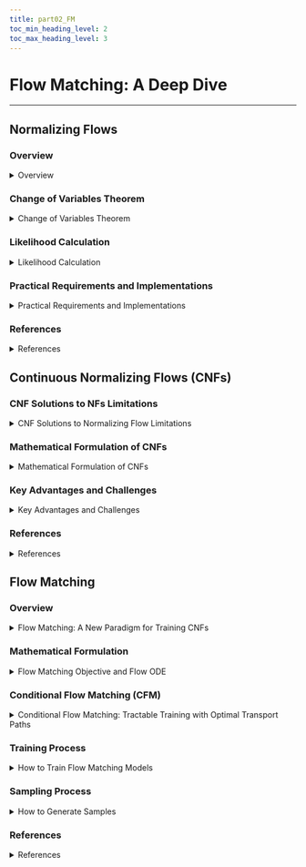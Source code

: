 ```yaml
---
title: part02_FM
toc_min_heading_level: 2
toc_max_heading_level: 3
---
```


# Flow Matching: A Deep Dive

---

## Normalizing Flows

### Overview
<details>
<summary>Overview</summary>

<div style={{textAlign: 'center'}}>

![Normalizing Flow Transformation](../static/img/normalizing_flow.png)

*Fig: A normalizing flow transforms a simple distribution into a complex one through a series of invertible mappings.*
</div>

- **Core Idea**: Transform a simple base distribution, $\pi(z_0)$ (e.g., standard Gaussian), into a complex target distribution, $\pi(z_K)$, by applying a sequence of invertible and differentiable mappings:

  $$
  z_0 \sim \pi(z_0) \quad \xrightarrow{f_1} \quad z_1 \xrightarrow{f_2} \cdots \xrightarrow{f_K} \quad z_K
  $$

  where each $f_i$ is an invertible transformation, and $z_K$ represents a sample from the learned, complex data distribution.

</details>

### Change of Variables Theorem
<details>
<summary>Change of Variables Theorem</summary>

If $z \sim \pi(z)$ and $x = f(z)$, where $f$ is invertible and differentiable, then the density of $x$ is:

$$
p(x) = \pi(z) \left| \det \frac{dz}{dx} \right| = \pi(f^{-1}(x)) \left| \det \frac{d f^{-1}(x)}{dx} \right|
$$

where $z = f^{-1}(x)$. This formula expresses how the probability density transforms from $z$ to $x$ under the mapping $x = f(z)$.

</details>

### Likelihood Calculation
<details>
<summary>Likelihood Calculation</summary>

To compute the likelihood of a data point $z_i$ after applying an invertible transformation $f_i$, we use the change of variable theorem:

$$
\mathbf{z}_{i-1} \sim p_{i-1}(\mathbf{z}_{i-1}) \\
\mathbf{z}_i = f_i(\mathbf{z}_{i-1}) \;\; \Longrightarrow \;\; \mathbf{z}_{i-1} = f_i^{-1}(\mathbf{z}_i) \\
p_i(\mathbf{z}_i) = p_{i-1}(f_i^{-1}(\mathbf{z}_i)) \left| \det \frac{d f_i^{-1}}{d \mathbf{z}_i} \right| = p_{i-1}(\mathbf{z}_{i-1}) \left| \det \frac{d f_i}{d \mathbf{z}_{i-1}} \right|^{-1} \\
\log p_i(\mathbf{z}_i) = \log p_{i-1}(\mathbf{z}_{i-1}) - \log \left| \det \frac{d f_i}{d \mathbf{z}_{i-1}} \right|
$$

**Stacked Transformations**:

$$
\mathbf{x} = \mathbf{z}_K = f_K \circ f_{K-1} \circ \cdots \circ f_1(\mathbf{z}_0) \\
\log p(\mathbf{x}) = \log p_k(\mathbf{z_k}) = \log p_0(\mathbf{z}_0) - \sum_{i=1}^K \log \left| \det \frac{d f_i}{d \mathbf{z}_{i-1}} \right|
$$

**Negative log-likelihood** over the dataset $\mathcal{D}$:

$$
\mathcal{L}(\mathcal{D}) = -\frac{1}{|\mathcal{D}|} \sum_{\mathbf{x} \in \mathcal{D}} \log p(\mathbf{x})
$$

</details>

### Practical Requirements and Implementations
<details>
<summary>Practical Requirements and Implementations</summary>

Each transformation $f_i$ should be:
- **Easily invertible**: Computing $f_i^{-1}$ should be efficient and tractable.
- **Efficient Jacobian determinant computation**: It should be easy to compute $\left| \det \frac{d f_i}{d \mathbf{z}_{i-1}} \right|$ for likelihood evaluation.

Common implementations that meet these criteria include: **NICE**, **RealNVP**, **Glow**, **MAF (Masked Autoregressive Flow)**.

</details>

### References
<details>
<summary>References</summary>

- [Lilian Weng's post on Flow Models](https://lilianweng.github.io/posts/2018-10-13-flow-models/)
- [Deep Generative Models: Flow-based Models Notes](https://deepgenerativemodels.github.io/notes/flow/)

</details>


## Continuous Normalizing Flows (CNFs)

### CNF Solutions to NFs Limitations
<details>
<summary>CNF Solutions to Normalizing Flow Limitations</summary>

- **Continuous-time dynamics**: Model transformations via ODE-driven flows, eliminating the need for discrete, strictly invertible layers.

- **Efficient likelihood computation**: Replace log-determinant of Jacobian with time-integrated trace of the Jacobian, reducing computation cost.

- **Effective unlimited depth**: Use continuous-time evolution instead of stacking many discrete layers, avoiding depth-related overheads.

- **Flexible architectures**: Parameterize the vector field with arbitrary neural networks, removing strict invertibility constraints and specialized coupling designs.

</details>

### Mathematical Formulation of CNFs
<details>
<summary>Mathematical Formulation of CNFs</summary>

The key insight behind CNFs comes from the connection to **Residual Networks**. Consider the discrete update rule in ResNets:

$$
z_{t+1} = z_t + f(z_t)
$$

This is actually the **discrete form of the Euler solver** for an ordinary differential equation! By making the time step infinitesimally small, we can generalize this to the continuous case.

**From Discrete to Continuous**: The discrete ResNet update naturally leads to the continuous ODE formulation:

$$
\frac{dz_t}{dt} = f(z_t, t), \quad z_0 \sim p(z_0)
$$

This is the fundamental equation that defines how the latent variable $z(t)$ evolves continuously over time $t \in [0, T]$.

**Forward Transformation**: Given a latent variable $z_0$ with distribution $p(z_0)$, the transformation to the data space is defined as the solution to the ODE:

$$
z_T = z_0 + \int_0^T f(z_t, t) \, dt
$$

where $f(z_t, t)$ is a neural network that defines the vector field.

**Log-Likelihood Computation**: The log-likelihood of $x$ can be computed using the continuous change of variables formula. The key insight is that the change in log-probability is given by the divergence of the vector field (proof in appendix A of [the paper](https://arxiv.org/pdf/1806.07366)):

$$
\frac{d \log p(z_t)}{dt} = -\text{Tr}\left( \frac{\partial f}{\partial z_t} \right)
$$

Integrating this over time gives us the log-likelihood:

$$
\log p(z_T) = \log p(z_0) - \int_0^T \text{Tr}\left( \frac{\partial f}{\partial z_t} \right) dt
$$

This formulation allows for efficient computation of the log-determinant of the Jacobian through the trace, facilitating scalable and invertible density estimation.

</details>

### Key Advantages and Challenges
<details>
<summary>Key Advantages and Challenges</summary>

**Key advantages**
- **Conceptual Leap**: CNFs generalize discrete normalizing flows by defining the transformation as a **continuous-time process**.
- **Mechanism**: Instead of a sequence of layers, a CNF uses a **vector field** parameterized by a neural network to define the transformation. This vector field specifies the instantaneous rate of change of the data.
- **Mathematical Formulation**: The transformation is the solution to an **Ordinary Differential Equation (ODE)**. The path from a noise vector `z` to a data vector `x` is defined by integrating the vector field over time.
- **Advantage over Discrete Flows**: The change in log-probability is determined by the integral of the **trace of the Jacobian**, which is often much more computationally efficient than computing the determinant of the Jacobian for very deep, discrete models.

**Challenges**
- **Training Complexity**: Training CNFs often requires solving the ODE during the training process, which can be slow and computationally intensive.
- **ODE Solver Requirements**: The quality of the learned model depends on the accuracy of the ODE solver used during training and inference.

</details>

### References
<details>
<summary>References</summary>

- [Neural Ordinary Differential Equations](https://arxiv.org/pdf/1806.07366)

</details>

## Flow Matching

### Overview
<details>
<summary>Flow Matching: A New Paradigm for Training CNFs</summary>

<div style={{textAlign: 'center'}}>

![Flow Matching](../static/img/flow_matching.png)

*Fig: Flow Matching Process. [Source](https://arxiv.org/pdf/2412.06264)*

</div>

- **Flow Matching (FM)** is a **simulation-free approach** for training Continuous Normalizing Flows (CNFs).
- **No ODE simulation or likelihood computation during training**: Instead of simulating ODE paths or computing likelihoods, FM directly regresses onto vector fields that generate the desired probability paths.
- **Key innovation**: FM frames training as a **direct regression problem**—learning the vector field $v_t$ that transforms noise into data, bypassing the need for expensive maximum likelihood estimation.
- **Main challenge**: The ideal ("marginal") vector field for the whole data distribution is **intractable** to compute, since it depends on the unknown, evolving probability distributions at every time step.
- **Solution**: FM introduces **Conditional Flow Matching (CFM)**, which makes training tractable by conditioning regression targets on individual data points.

</details>

### Mathematical Formulation

<details>
<summary>Flow Matching Objective and Flow ODE</summary>

<div style={{textAlign: 'center'}}>

![Vector Field](../static/img/vector_field.png)

*Visualization of vector fields and flow. [Source](https://arxiv.org/pdf/2412.06264)*

</div>

**Goal**: Learn a vector field $v_t(x; \theta)$ parameterized by a neural network that generates a probability path $p_t$ from a simple prior $p_0$ to the data distribution $p_1$.

**Flow ODE**: The probability path $p_t$ is generated by the flow of the vector field $v_t(x; \theta)$ through the ordinary differential equation:

$$
\frac{d\phi_t(x)}{dt} = v_t(\phi_t(x); \theta)
$$

where:
- $\phi_t(x)$ is the time-dependent map (called the flow), representing the state at time $t \in [0,1]$; in CNFs, this corresponds to $z_t$
- $v_t(\phi_t(x); \theta)$ is the learned vector field parameterized by $\theta$, corresponding to $f(z, t)$ in CNFs
- The flow transforms samples from $p_0$ to $p_1$ by integrating this ODE

**Flow Matching Loss**: The objective is to regress the neural network $v_t(x; \theta)$ onto a target vector field $u_t(x)$:

$$
\mathcal{L}_{FM}(\theta) = \mathbb{E}_{t, p_t(x)} \|v_t(x; \theta) - u_t(x)\|^2
$$

where:
- $t \sim \mathcal{U}(0,1)$ is sampled uniformly
- $u_t(x)$ is the target vector field that generates the desired probability path

**The Problem**: The target vector field $u_t(x)$ is intractable because it depends on the unknown marginal probability path $p_t(x)$.

</details>

### Conditional Flow Matching (CFM)
<details>
<summary>Conditional Flow Matching: Tractable Training with Optimal Transport Paths</summary>

**The Key Insight**: Instead of trying to learn the intractable marginal vector field $u_t(x)$, CFM defines **conditional probability paths** $p_t(x|x_1)$ and **conditional vector fields** $u_t(x|x_1)$ that are conditioned on individual data points $x_1$ from the training set.

**Conditional Flow Matching Loss**: The CFM objective is:

$$
\mathcal{L}_{CFM}(\theta) = \mathbb{E}_{t, q(x_1), p_t(x|x_1)} \|v_t(x; \theta) - u_t(x|x_1)\|^2
$$

where:
- $t \sim \mathcal{U}(0,1)$ is sampled uniformly
- $x_1 \sim q(x_1)$ is sampled from the data distribution
- $u_t(x|x_1)$ is the conditional target vector field

**Optimal Transport Flow**: Instead of using complex diffusion paths, we can choose the **Optimal Transport (OT) displacement interpolation** as our conditional probability path:

$$
\phi_t(x|x_1) = (1-t)x_0 + tx_1
$$

This defines a **straight line path** from noise $x_0$ to data $x_1$.

**Conditional Vector Field**: The target vector field for OT paths is:

$$
\frac{d\phi_t(x|x_1)}{dt} = u_t(x|x_1) = x_1 - x_0
$$

**Simplified CFM Loss**: Substituting the OT vector field into the CFM objective:

$$
\mathcal{L}_{CFM}(\theta) = \mathbb{E}_{t, q(x_1), p_0(x_0)} \|v_t((1-t)x_0 + tx_1; \theta) - (x_1 - x_0)\|^2
$$

This is the **final, practical training objective** that can be computed efficiently without any ODE simulations!

**Advantages of OT Paths**:

**Straight Line Trajectories**: Unlike diffusion paths that follow curved trajectories, OT paths provide **straight line interpolation** between noise and data, leading to:
- **Faster training**: More direct optimization landscape
- **Faster sampling**: Fewer function evaluations needed
- **Better generalization**: Simpler paths are easier to learn

</details>

### Training Process
<details>
<summary>How to Train Flow Matching Models</summary>

**Training Algorithm**:
1. Sample a data point $x_1 \sim q(x_1)$ from the training set
2. Sample noise $x_0 \sim p_0(x_0)$ (e.g., standard Gaussian)
3. Sample time $t \sim \mathcal{U}(0,1)$ uniformly
4. Compute the interpolated point: $x_t = (1-t)x_0 + tx_1$
5. Compute the target vector: $u_t = x_1 - x_0$
6. Train the neural network to predict: $v_t(x_t; \theta) \approx u_t$
7. Update parameters using the CFM loss

**Key Advantages**:
- **No ODE simulation required** during training
- **Simple regression objective** - just predict the direction from noise to data
- **Stable training** - no likelihood computation or complex gradients

</details>

### Sampling Process
<details>
<summary>How to Generate Samples</summary>

**Sampling Algorithm**:
1. Start with noise: $x_0 \sim p_0(x_0)$
2. Solve the ODE from $t=0$ to $t=1$:

$$
\frac{dx_t}{dt} = v_t(x_t; \theta)
$$

3. Use any ODE solver (e.g., Euler, Runge-Kutta, adaptive solvers)
4. The final point $x_1$ is a sample from the learned distribution

**Sampling Efficiency**:
- **Fewer function evaluations** needed compared to diffusion models
- **Straight line paths** in OT case lead to faster convergence
- **Adaptive solvers** can automatically adjust step sizes for efficiency

**Example with Euler Solver**:
```python
# Pseudocode for sampling
x = sample_noise()  # x_0 ~ p_0
dt = 0.01  # time step
for t in range(0, 1, dt):
    v = neural_network(x, t)  # v_t(x; θ)
    x = x + dt * v  # Euler step
return x  # x_1 ~ p_1
```

</details>

### References

<details>
<summary>References</summary>

- [Flow Matching for Generative Modeling](https://arxiv.org/pdf/2210.02747)
- [Flow Matching Guide and Code](https://arxiv.org/pdf/2412.06264)

</details>
